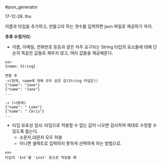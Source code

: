 #json_generator

17-12-28. thu

이름과 타입을 추가하고, 만들고자 하는 갯수를 입력하면 json 파일로 제공하기 까지.

**추후 수정거리:** 

- 이름, 이메일, 전화번호 등등과 같은 자주 요구되는 String 타입의 요소들에 대해 단순히 똑같은 값들로 채우지 않고, 여러 값들을 제공해준다.

```
ex>
{name: String}

변환 후
->(현재, name에 대해 모두 같은 값(String 타입은))
{"name": "Jane"}
{"name": "Jane"}
...

-> (나중에)
{"name": " Luke"}
{"name": " Chris"}
...

```
- 타입 유효성 검사: 타입으로 적용할 수 없는 값이 나오면 검사하여 제대로 수정할 수 있도록 돕는다.
	-  소문자,대문자 모두 허용
	-  아니면 셀렉트로 입력하지 못하게 선택하게 하는 방법으로.
```
ex>
타입의 'Int'를 'inst' 등으로 적었을 때
```
